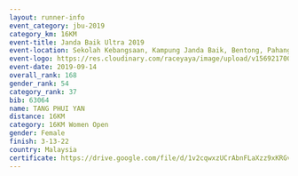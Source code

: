 ```yaml
---
layout: runner-info 
event_category: jbu-2019 
category_km: 16KM 
event-title: Janda Baik Ultra 2019
event-location: Sekolah Kebangsaan, Kampung Janda Baik, Bentong, Pahang, Malaysia 
event-logo: https://res.cloudinary.com/raceyaya/image/upload/v1569217009/logo/janda-baik_vch1pc.jpg 
event-date: 2019-09-14 
overall_rank: 168
gender_rank: 54
category_rank: 37
bib: 63064
name: TANG PHUI YAN
distance: 16KM
category: 16KM Women Open
gender: Female
finish: 3-13-22
country: Malaysia
certificate: https://drive.google.com/file/d/1v2cqwxzUCrAbnFLaXzz9xKRGvgo9u45p/view?usp=sharing
---
```

